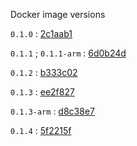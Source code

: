 Docker image versions

`0.1.0` : [2c1aab1](https://github.com/hmcc-global/hmccaa-web/commit/2c1aab1be13f73411a3a56946d45a53f09ca994c)

`0.1.1` ; `0.1.1-arm` : [6d0b24d](https://github.com/hmcc-global/hmccaa-web/commit/6d0b24debab76714204f78e1d108d1b4e371fa10)

`0.1.2` : [b333c02](https://github.com/hmcc-global/hmccaa-web/commit/b333c02f1d58619bca6c7fe9478be18c2b770abb)

`0.1.3` : [ee2f827](https://github.com/hmcc-global/hmccaa-web/commit/ee2f827026b0dc1aee8caa6cb4ca2f3bc862ad93)

`0.1.3-arm` : [d8c38e7](https://github.com/hmcc-global/hmccaa-web/commit/d8c38e74f9881342360a74131ea8aebb887df802)

`0.1.4` : [5f2215f](https://github.com/hmcc-global/hmccaa-web/commit/5f2215ffc5e7153d0fb6c46087153387c51c2f9f)